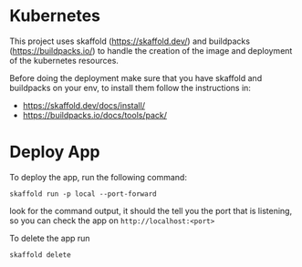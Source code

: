 # Kubernetes

This project uses skaffold (https://skaffold.dev/) and buildpacks (https://buildpacks.io/)
to handle the creation of the image and deployment of the kubernetes resources.

Before doing the deployment make sure that you have skaffold and buildpacks on your env, to install them
follow the instructions in:

 - https://skaffold.dev/docs/install/
 - https://buildpacks.io/docs/tools/pack/

# Deploy App

To deploy the app, run the following command:

```
skaffold run -p local --port-forward
```

look for the command output, it should the tell you the port that is listening, so you can check the
app on `http://localhost:<port>`

To delete the app run

```
skaffold delete
```
